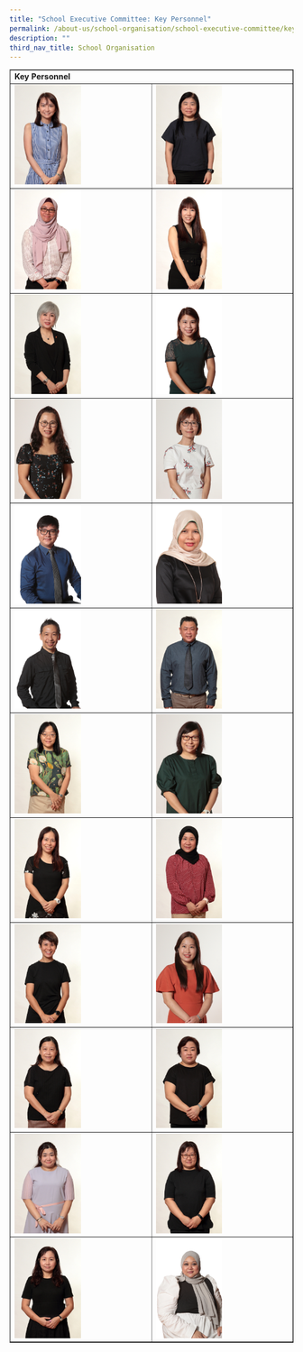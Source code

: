 ```yaml
---
title: "School Executive Committee: Key Personnel"
permalink: /about-us/school-organisation/school-executive-committee/key-personnel/
description: ""
third_nav_title: School Organisation
---
```

<table style="border-collapse: collapse; width: 100%;" border="1">
<tbody>
<tr>
<td colspan="2"><strong>Key Personnel</strong></td>
</tr>
<tr>
<td style="width: 50%;"><img style="width: 50%;" src="/images/kp1.jpg" /></td>
<td style="width: 50%;"><img style="width: 50%;" src="/images/kp2.jpg" /></td>
</tr>
<tr>
<td style="width: 50%;"><img style="width: 50%;" src="/images/kp3.jpg" /></td>
<td style="width: 50%;"><img style="width: 50%;" src="/images/kp4.jpg" /></td>
</tr>
<tr>
<td style="width: 50%;"><img style="width: 50%;" src="/images/kp5.jpg" /></td>
<td style="width: 50%;"><img style="width: 50%;" src="/images/kp6.jpg" /></td>
</tr>
<tr>
<td style="width: 50%;"><img style="width: 50%;" src="/images/kp7.jpg" /></td>
<td style="width: 50%;"><img style="width: 50%;" src="/images/kp8.jpg" /></td>
</tr>
<tr>
<td style="width: 50%;"><img style="width: 50%;" src="/images/kp9.jpg" /></td>
<td style="width: 50%;"><img style="width: 50%;" src="/images/kp10.jpg" /></td>
</tr>
<tr>
<td style="width: 50%;"><img style="width: 50%;" src="/images/kp11.jpg" /></td>
<td style="width: 50%;"><img style="width: 50%;" src="/images/kp12.jpg" /></td>
</tr>
<tr>
<td style="width: 50%;"><img style="width: 50%;" src="/images/kp13.jpg" /></td>
<td style="width: 50%;"><img style="width: 50%;" src="/images/kp14.jpg" /></td>
</tr>
<tr>
<td style="width: 50%;"><img style="width: 50%;" src="/images/kp15.jpg" /></td>
<td style="width: 50%;"><img style="width: 50%;" src="/images/kp16.jpg" /></td>
</tr>
<tr>
<td style="width: 50%;"><img style="width: 50%;" src="/images/kp17.jpg" /></td>
<td style="width: 50%;"><img style="width: 50%;" src="/images/kp18.jpg" /></td>
</tr>
<tr>
<td style="width: 50%;"><img style="width: 50%;" src="/images/kp19.jpg" /></td>
<td style="width: 50%;"><img style="width: 50%;" src="/images/kp20.jpg" /></td>
</tr>
<tr>
<td style="width: 50%;"><img style="width: 50%;" src="/images/kp21.jpg" /></td>
<td style="width: 50%;"><img style="width: 50%;" src="/images/kp22.jpg" /></td>
</tr>
<tr>
<td style="width: 50%;"><img style="width: 50%;" src="/images/kp23.jpg" /></td>
<td style="width: 50%;"><img style="width: 50%;" src="/images/kp24.jpg" /></td>
</tr>
</tbody>
</table>
